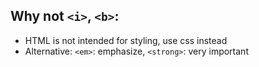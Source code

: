 ## Why not `<i>`, `<b>`:
- HTML is not intended for styling, use css instead
- Alternative: `<em>`: emphasize, `<strong>`: very important
